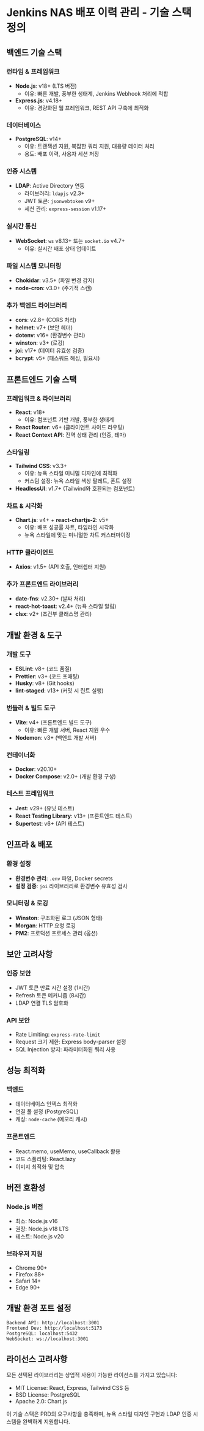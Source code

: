 # Jenkins NAS 배포 이력 관리 - 기술 스택 정의

## 백엔드 기술 스택

### 런타임 & 프레임워크
- **Node.js**: v18+ (LTS 버전)
  - 이유: 빠른 개발, 풍부한 생태계, Jenkins Webhook 처리에 적합
- **Express.js**: v4.18+
  - 이유: 경량화된 웹 프레임워크, REST API 구축에 최적화

### 데이터베이스
- **PostgreSQL**: v14+
  - 이유: 트랜잭션 지원, 복잡한 쿼리 지원, 대용량 데이터 처리
  - 용도: 배포 이력, 사용자 세션 저장

### 인증 시스템
- **LDAP**: Active Directory 연동
  - 라이브러리: `ldapjs` v2.3+
  - JWT 토큰: `jsonwebtoken` v9+
  - 세션 관리: `express-session` v1.17+

### 실시간 통신
- **WebSocket**: `ws` v8.13+ 또는 `socket.io` v4.7+
  - 이유: 실시간 배포 상태 업데이트

### 파일 시스템 모니터링
- **Chokidar**: v3.5+ (파일 변경 감지)
- **node-cron**: v3.0+ (주기적 스캔)

### 추가 백엔드 라이브러리
- **cors**: v2.8+ (CORS 처리)
- **helmet**: v7+ (보안 헤더)
- **dotenv**: v16+ (환경변수 관리)
- **winston**: v3+ (로깅)
- **joi**: v17+ (데이터 유효성 검증)
- **bcrypt**: v5+ (패스워드 해싱, 필요시)

## 프론트엔드 기술 스택

### 프레임워크 & 라이브러리
- **React**: v18+
  - 이유: 컴포넌트 기반 개발, 풍부한 생태계
- **React Router**: v6+ (클라이언트 사이드 라우팅)
- **React Context API**: 전역 상태 관리 (인증, 테마)

### 스타일링
- **Tailwind CSS**: v3.3+
  - 이유: 뉴욕 스타일 미니멀 디자인에 최적화
  - 커스텀 설정: 뉴욕 스타일 색상 팔레트, 폰트 설정
- **HeadlessUI**: v1.7+ (Tailwind와 호환되는 컴포넌트)

### 차트 & 시각화
- **Chart.js**: v4+ + **react-chartjs-2**: v5+
  - 이유: 배포 성공률 차트, 타임라인 시각화
  - 뉴욕 스타일에 맞는 미니멀한 차트 커스터마이징

### HTTP 클라이언트
- **Axios**: v1.5+ (API 호출, 인터셉터 지원)

### 추가 프론트엔드 라이브러리
- **date-fns**: v2.30+ (날짜 처리)
- **react-hot-toast**: v2.4+ (뉴욕 스타일 알림)
- **clsx**: v2+ (조건부 클래스명 관리)

## 개발 환경 & 도구

### 개발 도구
- **ESLint**: v8+ (코드 품질)
- **Prettier**: v3+ (코드 포매팅)
- **Husky**: v8+ (Git hooks)
- **lint-staged**: v13+ (커밋 시 린트 실행)

### 번들러 & 빌드 도구
- **Vite**: v4+ (프론트엔드 빌드 도구)
  - 이유: 빠른 개발 서버, React 지원 우수
- **Nodemon**: v3+ (백엔드 개발 서버)

### 컨테이너화
- **Docker**: v20.10+
- **Docker Compose**: v2.0+ (개발 환경 구성)

### 테스트 프레임워크
- **Jest**: v29+ (유닛 테스트)
- **React Testing Library**: v13+ (프론트엔드 테스트)
- **Supertest**: v6+ (API 테스트)

## 인프라 & 배포

### 환경 설정
- **환경변수 관리**: `.env` 파일, Docker secrets
- **설정 검증**: `joi` 라이브러리로 환경변수 유효성 검사

### 모니터링 & 로깅
- **Winston**: 구조화된 로그 (JSON 형태)
- **Morgan**: HTTP 요청 로깅
- **PM2**: 프로덕션 프로세스 관리 (옵션)

## 보안 고려사항

### 인증 보안
- JWT 토큰 만료 시간 설정 (1시간)
- Refresh 토큰 메커니즘 (8시간)
- LDAP 연결 TLS 암호화

### API 보안
- Rate Limiting: `express-rate-limit`
- Request 크기 제한: Express body-parser 설정
- SQL Injection 방지: 파라미터화된 쿼리 사용

## 성능 최적화

### 백엔드
- 데이터베이스 인덱스 최적화
- 연결 풀 설정 (PostgreSQL)
- 캐싱: `node-cache` (메모리 캐시)

### 프론트엔드
- React.memo, useMemo, useCallback 활용
- 코드 스플리팅: React.lazy
- 이미지 최적화 및 압축

## 버전 호환성

### Node.js 버전
- 최소: Node.js v16
- 권장: Node.js v18 LTS
- 테스트: Node.js v20

### 브라우저 지원
- Chrome 90+
- Firefox 88+
- Safari 14+
- Edge 90+

## 개발 환경 포트 설정

```
Backend API: http://localhost:3001
Frontend Dev: http://localhost:5173
PostgreSQL: localhost:5432
WebSocket: ws://localhost:3001
```

## 라이선스 고려사항

모든 선택된 라이브러리는 상업적 사용이 가능한 라이선스를 가지고 있습니다:
- MIT License: React, Express, Tailwind CSS 등
- BSD License: PostgreSQL
- Apache 2.0: Chart.js

이 기술 스택은 PRD의 요구사항을 충족하며, 뉴욕 스타일 디자인 구현과 LDAP 인증 시스템을 완벽하게 지원합니다.